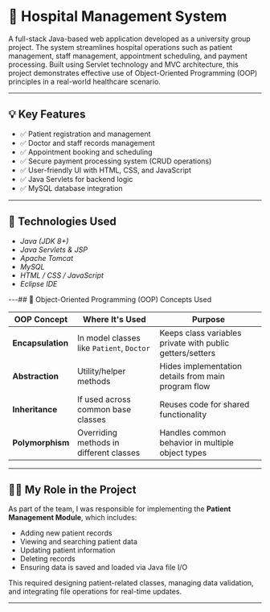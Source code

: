 # 🏥 Hospital Management System

A full-stack Java-based web application developed as a university group project. The system streamlines hospital operations such as patient management, staff management, appointment scheduling, and payment processing. Built using Servlet technology and MVC architecture, this project demonstrates effective use of Object-Oriented Programming (OOP) principles in a real-world healthcare scenario.

---

## 💡 Key Features

- ✅ Patient registration and management  
- ✅ Doctor and staff records management  
- ✅ Appointment booking and scheduling  
- ✅ Secure payment processing system (CRUD operations)  
- ✅ User-friendly UI with HTML, CSS, and JavaScript  
- ✅ Java Servlets for backend logic  
- ✅ MySQL database integration  

---

## 🔧 Technologies Used

- *Java (JDK 8+)*  
- *Java Servlets & JSP*  
- *Apache Tomcat*  
- *MySQL*  
- *HTML / CSS / JavaScript*  
- *Eclipse IDE*

---## 🧠 Object-Oriented Programming (OOP) Concepts Used

| OOP Concept     | Where It's Used                           | Purpose                                                  |
|------------------|--------------------------------------------|----------------------------------------------------------|
| **Encapsulation** | In model classes like `Patient`, `Doctor`  | Keeps class variables private with public getters/setters |
| **Abstraction**   | Utility/helper methods                    | Hides implementation details from main program flow       |
| **Inheritance**   | If used across common base classes        | Reuses code for shared functionality                     |
| **Polymorphism**  | Overriding methods in different classes   | Handles common behavior in multiple object types         |

---
## 👨‍💻 My Role in the Project

As part of the team, I was responsible for implementing the **Patient Management Module**, which includes:

- Adding new patient records
- Viewing and searching patient data
- Updating patient information
- Deleting records
- Ensuring data is saved and loaded via Java file I/O

This required designing patient-related classes, managing data validation, and integrating file operations for real-time updates.

---
